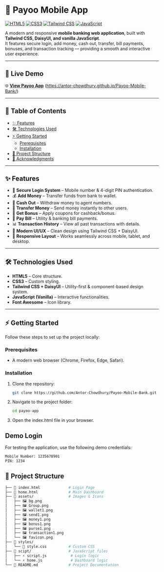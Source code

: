 # 📱 Payoo Mobile App

[![HTML5](https://img.shields.io/badge/HTML5-E34F26?style=for-the-badge&logo=html5&logoColor=white)](https://developer.mozilla.org/en-US/docs/Web/HTML)
[![CSS3](https://img.shields.io/badge/CSS3-1572B6?style=for-the-badge&logo=css3&logoColor=white)](https://developer.mozilla.org/en-US/docs/Web/CSS)
[![Tailwind CSS](https://img.shields.io/badge/Tailwind_CSS-38B2AC?style=for-the-badge&logo=tailwind-css&logoColor=white)](https://tailwindcss.com/)
[![JavaScript](https://img.shields.io/badge/JavaScript-F7DF1E?style=for-the-badge&logo=javascript&logoColor=black)](https://developer.mozilla.org/en-US/docs/Web/JavaScript)

A modern and responsive **mobile banking web application**, built with **Tailwind CSS, DaisyUI, and vanilla JavaScript**.  
It features secure login, add money, cash out, transfer, bill payments, bonuses, and transaction tracking — providing a smooth and interactive user experience.

---

## 🚀 Live Demo

🌐 **[View Payoo App](#)** (https://antor-chowdhury.github.io/Payoo-Mobile-Bank/)

---

## 📑 Table of Contents

- [✨ Features](#-features)
- [🛠️ Technologies Used](#️-technologies-used)
- [⚡ Getting Started](#-getting-started)
  - [Prerequisites](#prerequisites)
  - [Installation](#installation)
- [📂 Project Structure](#-project-structure)
- [🙏 Acknowledgments](#-acknowledgments)

---

## ✨ Features

- 🔐 **Secure Login System** – Mobile number & 4-digit PIN authentication.
- 💰 **Add Money** – Transfer funds from bank to wallet.
- 💸 **Cash Out** – Withdraw money to agent numbers.
- 🔄 **Transfer Money** – Send money instantly to other users.
- 🎁 **Get Bonus** – Apply coupons for cashback/bonus.
- 🧾 **Pay Bill** – Utility & banking bill payments.
- 📊 **Transaction History** – View all past transactions with details.
- 🎨 **Modern UI/UX** – Clean design using Tailwind CSS + DaisyUI.
- 📱 **Responsive Layout** – Works seamlessly across mobile, tablet, and desktop.

---

## 🛠️ Technologies Used

- **HTML5** – Core structure.
- **CSS3** – Custom styling.
- **Tailwind CSS + DaisyUI** – Utility-first & component-based design system.
- **JavaScript (Vanilla)** – Interactive functionalities.
- **Font Awesome** – Icon library.

---

## ⚡ Getting Started

Follow these steps to set up the project locally:

### Prerequisites

- A modern web browser (Chrome, Firefox, Edge, Safari).

### Installation

1. Clone the repository:
   ```bash
   git clone https://github.com/Antor-Chowdhury/Payoo-Mobile-Bank.git
   ```
2. Navigate to the project folder:

   ```bash
   cd payoo-app
   ```

3. Open the index.html file in your browser.

## Demo Login

For testing the application, use the following demo credentials:

```bash
Mobile Number: 1235678901
PIN: 1234
```

## 📂 Project Structure

```bash
├── 📄 index.html             # Login Page
├── 📄 home.html              # Main Dashboard
├── 📁 assets/                # Images & Icons
│   ├── 🖼 bg.png
│   ├── 🖼 Group.png
│   ├── 🖼 wallet1.png
│   ├── 🖼 send1.png
│   ├── 🖼 money1.png
│   ├── 🖼 bonus1.png
│   ├── 🖼 purse1.png
│   ├── 🖼 transaction1.png
│   └── 🖼 favicon.png
├── 📁 styles/
│   └── 🎨 style.css          # Custom CSS
├── 📁 scipt/                 # JavaScript files
│   ├── ⚡ script.js           # Login logic
│   └── ⚡ home.js             # Dashboard logic
└── 📄 README.md              # Project Documentation

```
